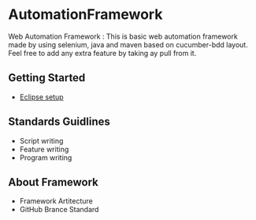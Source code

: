 # AutomationFramework
Web Automation Framework : This is basic web automation framework made by using selenium, java and maven based on cucumber-bdd layout. Feel free to add any extra feature by taking ay pull from it.

<h2>Getting Started</h2>
<ul>
  <li>
    <a href="https://raviprakashh.medium.com/eclipse-set-up-for-automation-4e4cf9eea284" target="_blank">Eclipse setup</a>
  </li>
</ul>

<h2>Standards Guidlines</h2>
<ul>
  <li>Script writing</li>
  <li>Feature writing</li>
  <li>Program writing</li>
</ul>

<h2>About Framework</h2>
<ul>
  <li>Framework Artitecture</li>
  <li>GitHub Brance Standard</li>
</ul>
